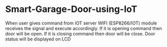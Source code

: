 # Smart-Garage-Door-using-IoT
When user gives command from IOT server WIFI (ESP8266/IOT) module receives the signal and execute accordingly. If it is opening command then door will be open. If it is closing command then door will be close. Door status will be displayed on LCD
